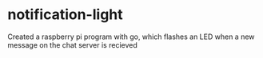 # notification-light

Created a raspberry pi program with go, which flashes an LED when a new message on the chat server is recieved
